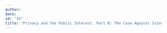 ```yaml
---
author:
date:
id: "35"
title: "Privacy and the Public Interest. Part B: The Case Against Ivins (DEAD)"
---
```

